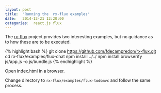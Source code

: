 ```yaml
---
layout: post
title:  "Running the  rx-flux examples"
date:   2014-12-21 12:20:00
categories:  react.js flux
---
```


The [rx-flux](https://github.com/fdecampredon/rx-flux) project provides two interesting examples,
but no guidance as to how these are to be executed.

{% highlight bash %}
git clone https://github.com/fdecampredon/rx-flux.git
cd rx-flux/examples/flux-chat
npm install ../../
npm install
browserify js/app.js -o js/bundle.js
{% endhighlight %}


Open index.html in a browser.

Change directory to ```rx-flux/examples/flux-todomvc``` and follow the same process.









